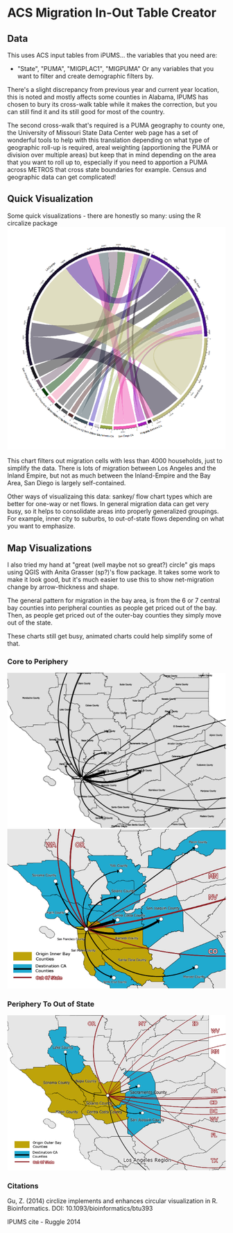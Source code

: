 # ACS Migration In-Out Table Creator

## Data

This uses ACS input tables from iPUMS... the variables that you need are:
* "State", "PUMA", "MIGPLAC1", "MIGPUMA"
Or any variables that you want to filter and create demographic filters by.

There's a slight discrepancy from previous year and current year location, this 
is noted and mostly affects some counties in Alabama, IPUMS has chosen to bury 
its cross-walk table while it makes the correction, but you can still find it
and its still good for most of the country. 

The second cross-walk that's required is a PUMA geography to county one, the 
University of Missouri State Data Center web page has a set of wonderful tools
to help with this translation depending on what type of geographic roll-up is
required, areal weighting (apportioning the PUMA or division over multiple areas) 
but keep that in mind depending on the area that you want to roll up to, 
especially if you need to apportion a PUMA across METROS that cross  state boundaries
for example. Census and geographic data can get complicated!


## Quick Visualization

Some quick visualizations - there are honestly so many: using the R circalize package
<img src="\charts_out\Rplot-circalize.png">

This chart filters out migration cells with less than 4000 households, just to simplify
the data. There is lots of migration between Los Angeles and the Inland Empire, but not as much
between the Inland-Empire and the Bay Area, San Diego is largely self-contained.

Other ways of visualizaing this data: sankey/ flow chart types which are better
for one-way or net flows. In general migration data can get very busy, so it
helps to consolidate areas into properly generalized groupings. For example,
inner city to suburbs, to out-of-state flows depending on what you want to
emphasize.

## Map Visualizations

I also tried my hand at "great (well maybe not so great?) circle" gis maps using
QGIS  with Anita Grasser (sp?)'s flow package. It takes some work to make it look good, 
but it's much easier to use this to show net-migration change by arrow-thickness and shape.

The general pattern for migration in the bay area, is from the 6 or 7 central bay counties into 
peripheral counties as people get priced out of the bay. Then, as people get priced out 
of the outer-bay counties they simply move out of the state.

These charts still get busy, animated charts could help simplify some of that.

### Core to Periphery

<img src="\charts_out\_pdf_core_out.png">


<img src="\charts_out\Periphery-100.jpg">

### Periphery To Out of State

<img src="\charts_out\Core-100.jpg">


### Citations

Gu, Z. (2014) circlize implements and enhances circular visualization in R. Bioinformatics. DOI: 10.1093/bioinformatics/btu393

IPUMS cite - Ruggle 2014
